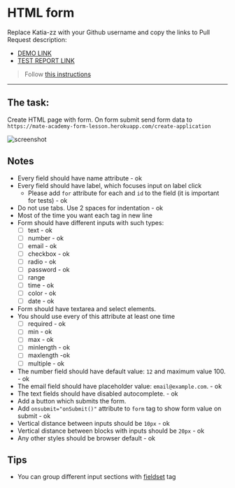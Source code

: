 # HTML form
Replace Katia-zz with your Github username and copy the links to Pull Request description:
- [DEMO LINK](https://Katia-zz.github.io/layout_html-form/)
- [TEST REPORT LINK](https://Katia-zz.github.io/layout_html-form/report/html_report/)
> Follow [this instructions](https://github.com/mate-academy/layout_task-guideline#how-to-solve-the-layout-tasks-on-github)
___

## The task:
Create HTML page with form. On form submit send form data to `https://mate-academy-form-lesson.herokuapp.com/create-application`

![screenshot](./references/form-example.png)

## Notes
- Every field should have name attribute - ok
- Every field should have label, which focuses input on label click
  - Please add `for` attribute for each <label> and `id` to the field (it is important for tests) - ok
- Do not use tabs. Use 2 spaces for indentation - ok
- Most of the time you want each tag in new line 
- Form should have different inputs with such types:
  - [ ] text - ok
  - [ ] number - ok
  - [ ] email - ok
  - [ ] checkbox - ok
  - [ ] radio - ok
  - [ ] password - ok
  - [ ] range
  - [ ] time - ok
  - [ ] color - ok
  - [ ] date - ok
- Form should have textarea and select elements.
- You should use every of this attribute at least one time
  - [ ] required - ok
  - [ ] min - ok
  - [ ] max - ok
  - [ ] minlength - ok
  - [ ] maxlength -ok 
  - [ ] multiple - ok
- The number field should have default value: `12` and maximum value 100. - ok
- The email field should have placeholder value: `email@example.com`. - ok
- The text fields should have disabled autocomplete. - ok
- Add a button which submits the form.
- Add `onsubmit="onSubmit()"` attribute to `form` tag to show form value on submit - ok
- Vertical distance between inputs should be `10px` - ok
- Vertical distance between blocks with inputs should be `20px` - ok
- Any other styles should be browser default - ok

## Tips
- You can group different input sections with [fieldset](https://developer.mozilla.org/en-US/docs/Web/HTML/Element/fieldset) tag
